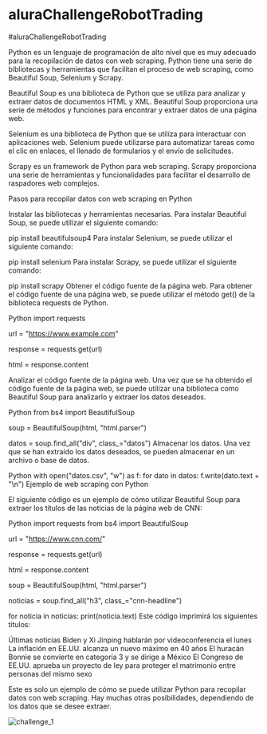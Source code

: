# aluraChallengeRobotTrading
#aluraChallengeRobotTrading

Python es un lenguaje de programación de alto nivel que es muy adecuado para la recopilación de datos con web scraping. Python tiene una serie de bibliotecas y herramientas que facilitan el proceso de web scraping, como Beautiful Soup, Selenium y Scrapy.

Beautiful Soup es una biblioteca de Python que se utiliza para analizar y extraer datos de documentos HTML y XML. Beautiful Soup proporciona una serie de métodos y funciones para encontrar y extraer datos de una página web.

Selenium es una biblioteca de Python que se utiliza para interactuar con aplicaciones web. Selenium puede utilizarse para automatizar tareas como el clic en enlaces, el llenado de formularios y el envío de solicitudes.

Scrapy es un framework de Python para web scraping. Scrapy proporciona una serie de herramientas y funcionalidades para facilitar el desarrollo de raspadores web complejos.

Pasos para recopilar datos con web scraping en Python

Instalar las bibliotecas y herramientas necesarias.
Para instalar Beautiful Soup, se puede utilizar el siguiente comando:

pip install beautifulsoup4
Para instalar Selenium, se puede utilizar el siguiente comando:

pip install selenium
Para instalar Scrapy, se puede utilizar el siguiente comando:

pip install scrapy
Obtener el código fuente de la página web.
Para obtener el código fuente de una página web, se puede utilizar el método get() de la biblioteca requests de Python.

Python
import requests

url = "https://www.example.com"

response = requests.get(url)

html = response.content

Analizar el código fuente de la página web.
Una vez que se ha obtenido el código fuente de la página web, se puede utilizar una biblioteca como Beautiful Soup para analizarlo y extraer los datos deseados.

Python
from bs4 import BeautifulSoup

soup = BeautifulSoup(html, "html.parser")

datos = soup.find_all("div", class_="datos")
Almacenar los datos.
Una vez que se han extraído los datos deseados, se pueden almacenar en un archivo o base de datos.

Python
with open("datos.csv", "w") as f:
    for dato in datos:
        f.write(dato.text + "\n")
Ejemplo de web scraping con Python

El siguiente código es un ejemplo de cómo utilizar Beautiful Soup para extraer los títulos de las noticias de la página web de CNN:

Python
import requests
from bs4 import BeautifulSoup

url = "https://www.cnn.com/"

response = requests.get(url)

html = response.content

soup = BeautifulSoup(html, "html.parser")

noticias = soup.find_all("h3", class_="cnn-headline")

for noticia in noticias:
    print(noticia.text)
Este código imprimirá los siguientes títulos:

Últimas noticias
Biden y Xi Jinping hablarán por videoconferencia el lunes
La inflación en EE.UU. alcanza un nuevo máximo en 40 años
El huracán Bonnie se convierte en categoría 3 y se dirige a México
El Congreso de EE.UU. aprueba un proyecto de ley para proteger el matrimonio entre personas del mismo sexo

Este es solo un ejemplo de cómo se puede utilizar Python para recopilar datos con web scraping. Hay muchas otras posibilidades, dependiendo de los datos que se desee extraer.

![challenge_1](https://github.com/Wanves/aluraChallengeRobotTrading/assets/107213869/b682961c-b809-4c77-a2d1-799fe6860593)
